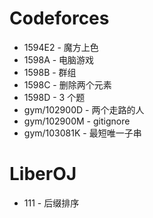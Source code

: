 # Codeforces

* 1594E2 - 魔方上色
* 1598A - 电脑游戏
* 1598B - 群组
* 1598C - 删除两个元素
* 1598D - 3 个题
* gym/102900D - 两个走路的人
* gym/102900M - gitignore
* gym/103081K - 最短唯一子串

# LiberOJ

* 111 - 后缀排序
